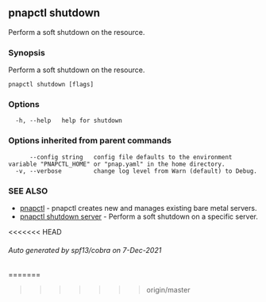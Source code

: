 ## pnapctl shutdown

Perform a soft shutdown on the resource.

### Synopsis

Perform a soft shutdown on the resource.

```
pnapctl shutdown [flags]
```

### Options

```
  -h, --help   help for shutdown
```

### Options inherited from parent commands

```
      --config string   config file defaults to the environment variable "PNAPCTL_HOME" or "pnap.yaml" in the home directory.
  -v, --verbose         change log level from Warn (default) to Debug.
```

### SEE ALSO

* [pnapctl](pnapctl.md)	 - pnapctl creates new and manages existing bare metal servers.
* [pnapctl shutdown server](pnapctl_shutdown_server.md)	 - Perform a soft shutdown on a specific server.

<<<<<<< HEAD
###### Auto generated by spf13/cobra on 7-Dec-2021
=======
>>>>>>> origin/master
